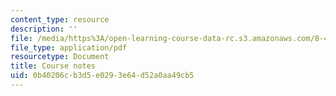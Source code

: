 ```yaml
---
content_type: resource
description: ''
file: /media/https%3A/open-learning-course-data-rc.s3.amazonaws.com/8-422-atomic-and-optical-physics-ii-spring-2013/0b40206cb3d5e0293e64d52a0aa49cb5_MIT8_422S13_casimir_effect.pdf
file_type: application/pdf
resourcetype: Document
title: Course notes
uid: 0b40206c-b3d5-e029-3e64-d52a0aa49cb5
---
```


